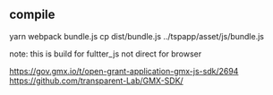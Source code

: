 ## compile

yarn webpack bundle.js
cp dist/bundle.js ../tspapp/asset/js/bundle.js

note: this is build for fultter_js not direct for browser

https://gov.gmx.io/t/open-grant-application-gmx-js-sdk/2694
https://github.com/transparent-Lab/GMX-SDK/
